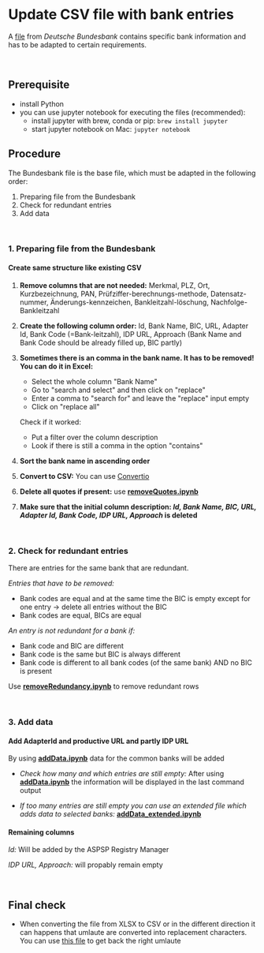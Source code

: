 # Update CSV file with bank entries
A [file](https://www.bundesbank.de/resource/blob/602630/2c60c5bacbde19cf9ad0f4910371e982/mL/blz-aktuell-xls-data.xlsx) from *Deutsche Bundesbank* contains specific bank information and has to be adapted to certain requirements.

<br>

## Prerequisite

- install Python
- you can use jupyter notebook for executing the files (recommended):
   - install jupyter with brew, conda or pip: `brew install jupyter`
   - start jupyter notebook on Mac: `jupyter notebook`

## Procedure 
The Bundesbank file is the base file, which must be adapted in the following order:

1. Preparing file from the Bundesbank
2. Check for redundant entries
3. Add data
<br>

### 1. Preparing file from the Bundesbank
#### Create same structure like existing CSV 
1. **Remove columns that are not needed:** Merkmal, PLZ, Ort, Kurzbezeichnung, PAN, Prüfziffer-berechnungs-methode, Datensatz-nummer, Änderungs-kennzeichen, Bankleitzahl-löschung, Nachfolge-Bankleitzahl
2. **Create the following column order:** Id, Bank Name, BIC, URL, Adapter Id, Bank Code (=Bank-leitzahl), IDP URL, Approach (Bank Name and Bank Code should be already filled up, BIC partly)
3. **Sometimes there is an comma in the bank name. It has to be removed! You can do it in Excel:**

   - Select the whole column "Bank Name"
   - Go to "search and select" and then click on "replace"
   - Enter a comma to "search for" and leave the "replace" input empty
   - Click on "replace all"
  
   Check if it worked:
   - Put a filter over the column description
   - Look if there is still a comma in the option "contains"

4. **Sort the bank name in ascending order**
5. **Convert to CSV:** You can use [Convertio](https://convertio.co/de/)
6. **Delete all quotes if present:** use [**removeQuotes.ipynb**](https://github.com/VeronikaSedlackova/UpdateCSV_BankEntries/blob/master/removeQuotes.ipynb)
7. **Make sure that the initial column description: *Id, Bank Name, BIC, URL, Adapter Id, Bank Code, IDP URL, Approach* is deleted**

<br>

### 2. Check for redundant entries
There are entries for the same bank that are redundant. 

*Entries that have to be removed:*
- Bank codes are equal and at the same time the BIC is empty except for one entry -> delete all entries without the BIC 
- Bank codes are equal, BICs are equal

*An entry is not redundant for a bank if:*
- Bank code and BIC are different
- Bank code is the same but BIC is always different
- Bank code is different to all bank codes (of the same bank) AND no BIC is present

Use [**removeRedundancy.ipynb**](https://github.com/VeronikaSedlackova/UpdateCSV_BankEntries/blob/master/removeRedundancy.ipynb) to remove redundant rows

<br>

### 3. Add data 

#### Add AdapterId and productive URL and partly IDP URL
By using [**addData.ipynb**](https://github.com/VeronikaSedlackova/UpdateCSV_BankEntries/blob/master/addURLandAdapterId.ipynb) data for the common banks will be added

- *Check how many and which entries are still empty:*
After using [**addData.ipynb**](https://github.com/VeronikaSedlackova/UpdateCSV_BankEntries/blob/master/addURLandAdapterId.ipynb) the information will be displayed in the last command output

- *If too many entries are still empty you can use an extended file which adds data to selected banks:* [**addData_extended.ipynb**](https://github.com/VeronikaSedlackova/UpdateCSV_BankEntries/blob/master/addData_extended.ipynb)


#### Remaining columns
*Id:* Will be added by the ASPSP Registry Manager

*IDP URL, Approach:* will propably remain empty

<br> 

## Final check
- When converting the file from XLSX to CSV or in the different direction it can happens that umlaute are converted into replacement characters. You can use [this file](https://github.com/VeronikaSedlackova/Converter-for-wrong-formatted-Umlaute) to get back the right umlaute
